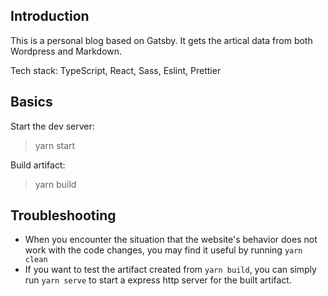 ## Introduction
This is a personal blog based on Gatsby.
It gets the artical data from both Wordpress and Markdown.

Tech stack: TypeScript, React, Sass, Eslint, Prettier


## Basics
Start the dev server:
> yarn start

Build artifact:
> yarn build

## Troubleshooting
* When you encounter the situation that the website's behavior does not work with the code changes, you may find it useful by running `yarn clean`
* If you want to test the artifact created from `yarn build`, you can simply run `yarn serve` to start a express http server for the built artifact.
